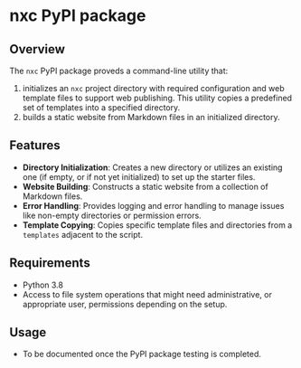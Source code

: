 # nxc PyPI package

## Overview

The `nxc` PyPI package proveds a command-line utility that:  
1. initializes an `nxc` project directory with required configuration and web template files to support web publishing. This utility copies a predefined set of templates into a specified directory.
2. builds a static website from Markdown files in an initialized directory.

## Features

- **Directory Initialization**: Creates a new directory or utilizes an existing one (if empty, or if not yet initialized) to set up the starter files.  
- **Website Building**: Constructs a static website from a collection of Markdown files.    
- **Error Handling**: Provides logging and error handling to manage issues like non-empty directories or permission errors.    
- **Template Copying**: Copies specific template files and directories from a `templates` adjacent to the script.  

## Requirements

- Python 3.8  
- Access to file system operations that might need administrative, or appropriate user, permissions depending on the setup.  

## Usage
- To be documented once the PyPI package testing is completed.

